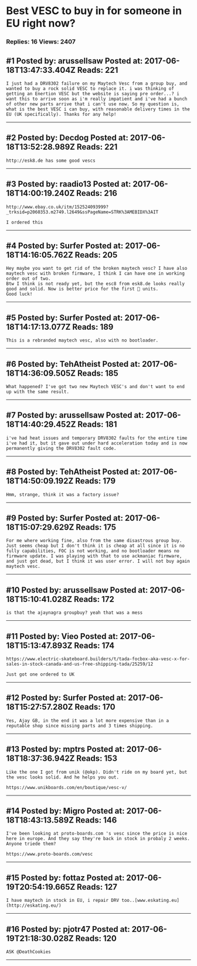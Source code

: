 # Best VESC to buy in for someone in EU right now?

### Replies: 16 Views: 2407

## \#1 Posted by: arussellsaw Posted at: 2017-06-18T13:47:33.404Z Reads: 221

```
I just had a DRV8302 failure on my Maytech Vesc from a group buy, and wanted to buy a rock solid VESC to replace it. i was thinking of getting an Enertion VESC but the website is saying pre order...? i want this to arrive soon as i'm really impatient and i've had a bunch of other new parts arrive that i can't use now. So my question is, what is the best VESC i can buy, with reasonable delivery times in the EU (UK specifically). Thanks for any help!
```

---
## \#2 Posted by: Decdog Posted at: 2017-06-18T13:52:28.989Z Reads: 221

```
http://esk8.de has some good vescs
```

---
## \#3 Posted by: raadio13 Posted at: 2017-06-18T14:00:19.240Z Reads: 216

```
http://www.ebay.co.uk/itm/152524093999?_trksid=p2060353.m2749.l2649&ssPageName=STRK%3AMEBIDX%3AIT

I ordered this
```

---
## \#4 Posted by: Surfer Posted at: 2017-06-18T14:16:05.762Z Reads: 205

```
Hey maybe you want to get rid of the broken maytech vesc? I have also maytech vesc with broken firmware, I think I can have one in working order out of two.
Btw I think is not ready yet, but the esc8 from esk8.de looks really good and solid. Now is better price for the first 💯 units.
Good luck!
```

---
## \#5 Posted by: Surfer Posted at: 2017-06-18T14:17:13.077Z Reads: 189

```
This is a rebranded maytech vesc, also with no bootloader.
```

---
## \#6 Posted by: TehAtheist Posted at: 2017-06-18T14:36:09.505Z Reads: 185

```
What happened? I've got two new Maytech VESC's and don't want to end up with the same result.
```

---
## \#7 Posted by: arussellsaw Posted at: 2017-06-18T14:40:29.452Z Reads: 181

```
i've had heat issues and temporary DRV8302 faults for the entire time i've had it, but it gave out under hard acceleration today and is now permanently giving the DRV8302 fault code.
```

---
## \#8 Posted by: TehAtheist Posted at: 2017-06-18T14:50:09.192Z Reads: 179

```
Hmm, strange, think it was a factory issue?
```

---
## \#9 Posted by: Surfer Posted at: 2017-06-18T15:07:29.629Z Reads: 175

```
For me where working fine, also from the same disastrous group buy. Just seems cheap but I don't think it is cheap at all since it is no fully capabilities, FOC is not working, and no bootloader means no firmware update. I was playing with that to use ackmaniac firmware, and just got dead, but I think it was user error. I will not buy again maytech vesc.
```

---
## \#10 Posted by: arussellsaw Posted at: 2017-06-18T15:10:41.028Z Reads: 172

```
is that the ajaynagra groupbuy? yeah that was a mess
```

---
## \#11 Posted by: Vieo Posted at: 2017-06-18T15:13:47.893Z Reads: 174

```
https://www.electric-skateboard.builders/t/tada-focbox-aka-vesc-x-for-sales-in-stock-canada-and-us-free-shipping-tada/25259/12

Just got one ordered to UK
```

---
## \#12 Posted by: Surfer Posted at: 2017-06-18T15:27:57.280Z Reads: 170

```
Yes, Ajay GB, in the end it was a lot more expensive than in a reputable shop since missing parts and 3 times shipping.
```

---
## \#13 Posted by: mptrs Posted at: 2017-06-18T18:37:36.942Z Reads: 153

```
Like the one I got from unik (@okp). Didn't ride on my board yet, but the vesc looks solid. And he helps you out.

https://www.unikboards.com/en/boutique/vesc-v/
```

---
## \#14 Posted by: Migro Posted at: 2017-06-18T18:43:13.589Z Reads: 146

```
I've been looking at proto-boards.com 's vesc since the price is nice here in europe. And they say they're back in stock in probaly 2 weeks. Anyone triede them?

https://www.proto-boards.com/vesc
```

---
## \#15 Posted by: fottaz Posted at: 2017-06-19T20:54:19.665Z Reads: 127

```
I have maytech in stock in EU, i repair DRV too..[www.eskating.eu](http://eskating.eu/)
```

---
## \#16 Posted by: pjotr47 Posted at: 2017-06-19T21:18:30.028Z Reads: 120

```
ASK @DeathCookies
```

---
